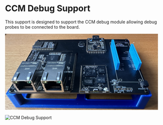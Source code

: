 # CCM Debug Support

This support is designed to support the CCM debug module allowing debug probes to be connected to the board.

![CCM Debug Support](CCMDebugSupport.jpg)

![CCM Debug Support](CCMDebugSupportModel.jpg)
